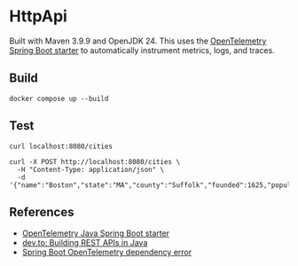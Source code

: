 # HttpApi

Built with Maven 3.9.9 and OpenJDK 24. This uses the
 [OpenTelemetry Spring Boot starter](https://opentelemetry.io/docs/zero-code/java/spring-boot-starter/)
 to automatically instrument metrics, logs, and traces.

## Build

```plaintext
docker compose up --build
```

## Test

```plaintext
curl localhost:8080/cities

curl -X POST http://localhost:8080/cities \
  -H "Content-Type: application/json" \
  -d '{"name":"Boston","state":"MA","county":"Suffolk","founded":1625,"population":675647}'
```

## References

- [OpenTelemetry Java Spring Boot starter](https://opentelemetry.io/docs/zero-code/java/spring-boot-starter/)
- [dev.to: Building REST APIs in Java](https://dev.to/respect17/building-rest-apis-in-java-a-beginners-guidehey-devto-community-121)
- [Spring Boot OpenTelemetry dependency error](https://stackoverflow.com/questions/79528816/springboot-gradle-open-telemetry-dependency-error)

